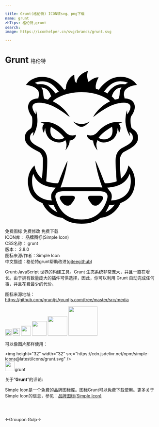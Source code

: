 ```yaml
---

title: Grunt(格伦特) ICON转svg、png下载
name: grunt
zhTips: 格伦特,grunt
search: 
image: https://iconhelper.cn/svg/brands/grunt.svg

---
```


# Grunt  <small style="font-size: 60%;font-weight: 100">格伦特</small>

<div id="svg" class="svg-wrap">
<svg role="img" xmlns="http://www.w3.org/2000/svg" viewBox="0 0 24 24"><title>Grunt icon</title><path d="M13.04 0c-1.381.488-1.731 1.231-1.835 1.906-.355-.254-.316-1.079-.336-1.29-.353.041-1.366 1.025-1.32 2.265a7.96 7.96 0 00-.276.08c-.296-.402-1.167-1.472-2.314-1.842A3.647 3.647 0 005.832.936c-1.36 0-2.163.81-2.17.818l-.383.445.576.114c.01.002.966.201 1.362.826.065.104.083.31.101.527.012.13-.016.257-.043.379-.02.09-.038.181-.043.273-.358.014-.665.084-.914.211a1.255 1.255 0 00-.662.797c-.233.854.525 1.805.551 1.836.089.158.126 1.303-.078 1.762-.028.063-.103.126-.201.205-.03.024-.065.049-.102.076-.288.217-.722.548-.722 1.305 0 1.036 1.05 1.597 1.894 2.049.139.074.271.144.39.212l-.003.004c.126.073.57.534.57 1.223 0 .323-.028 1.859-.172 2.924-.541-.464-1.04-1.211-1.152-2.049 0 0-1.372 1.057-.969 3.32.246 1.385 1.087 2.16 2.203 2.565.405.89 1.365 2.143 3.155 2.326.677.554 1.613.913 2.978.914V24h.008c1.367-.001 2.305-.36 2.982-.916 1.786-.185 2.744-1.437 3.149-2.326 1.116-.406 1.957-1.18 2.203-2.565.402-2.263-.969-3.32-.969-3.32-.112.838-.61 1.585-1.152 2.049-.144-1.065-.174-2.601-.174-2.924 0-.689.446-1.15.572-1.223l-.004-.004c.12-.068.253-.138.39-.212.845-.452 1.893-1.013 1.893-2.05 0-.756-.434-1.087-.722-1.304l-.102-.076c-.097-.079-.173-.142-.2-.205-.205-.46-.168-1.604-.079-1.762.026-.03.784-.982.55-1.836a1.255 1.255 0 00-.661-.797c-.248-.127-.554-.197-.91-.21a1.655 1.655 0 00-.043-.276 1.289 1.289 0 01-.043-.379c.018-.218.036-.423.101-.527.396-.625 1.35-.825 1.36-.826l.576-.114-.381-.445c-.007-.008-.812-.818-2.172-.818-.371 0-.75.06-1.129.183-1.148.37-2.018 1.443-2.312 1.844a8.06 8.06 0 00-.45-.127c-.196-.74.42-1.803.42-1.803s-.635-.14-1.578.715C13 1.442 12.743.784 13.04 0zm5.118 1.637c.516 0 .936.14 1.158.234-.144.065-.3.15-.455.252a2.51 2.51 0 00-.43-.037 2.33 2.33 0 00-1.347.418c-.578.406-.846.793-.969 1.049a5.47 5.47 0 00-.552-.28c.285-.418.926-1.236 1.767-1.507.265-.086.543-.13.828-.13zm-12.314.002c.285 0 .564.043.828.129.839.27 1.481 1.086 1.767 1.505-.074.034-.15.068-.222.104a5.505 5.505 0 00-.33.176c-.124-.256-.392-.641-.969-1.047a2.32 2.32 0 00-1.346-.418c-.172 0-.32.017-.433.037a3.15 3.15 0 00-.453-.25 3.034 3.034 0 011.158-.236zm-.157.982c.349.014.655.123.913.328.386.308.572.844.634 1.057a2.965 2.965 0 00-.49.521 6.575 6.575 0 00-.543-.125C6.048 4.194 6.025 3.91 6 3.61c-.024-.29-.05-.588-.205-.834a1.932 1.932 0 00-.107-.154zm12.625.002a1.91 1.91 0 00-.105.15c-.155.246-.18.544-.205.834-.025.3-.05.587-.203.795-.197.037-.38.08-.541.125a2.952 2.952 0 00-.488-.52c.065-.221.256-.754.634-1.056.257-.204.562-.314.909-.328zm-6.31.727c1.307 0 2.477.25 3.482.74.667.325.916.57 1.01.705-1.596.709-2.483 2.164-2.492 2.18l-.162.273.262-.182.02-.015c.407-.321 1.827-1.395 3.003-1.768.329-.104.966-.28 1.541-.28.293 0 .53.045.707.136.166.085.27.206.314.369.117.425-.289 1.057-.439 1.246a.518.518 0 00-.06.1 6.35 6.35 0 01-.016-.672c-.188.41-.305 1.477-.238 2.017.168 1.373.736 2.078.736 2.078-.037-.073-.082-.362-.125-.699.034.03.068.057.101.084l.024.02c.214.172.416.333.416.853 0 .665-.72 1.056-1.416 1.432-.134.072-.267.143-.395.217-.406.234-.845.784-.894 1.603-.041.687.043 2.338.162 3.555-.584.226-1.253.3-1.861.318a5.246 5.246 0 01-.258-.617h.002c-.032-.092-.919-2.394-1.239-2.918.257 1.835.823 3.459 1.102 4.201a4.04 4.04 0 00-.549-.035l-2.736-.002h-.006l-2.736.002c-.206 0-.387.013-.55.035.28-.742.846-2.366 1.102-4.201-.319.524-1.205 2.826-1.236 2.918a5.244 5.244 0 01-.258.617c-.608-.017-1.277-.092-1.861-.318.12-1.217.201-2.868.16-3.555-.049-.819-.486-1.37-.892-1.603-.127-.074-.261-.145-.395-.217-.696-.376-1.416-.767-1.416-1.432 0-.52.202-.681.416-.853l.023-.02.102-.084c-.043.335-.089.623-.125.697.006-.007.569-.71.736-2.076.067-.54-.052-1.607-.24-2.017.008.227 0 .454-.016.67a.516.516 0 00-.058-.098c-.15-.189-.556-.821-.44-1.246a.575.575 0 01.315-.37c.176-.09.414-.134.707-.134.575 0 1.214.175 1.543.28C8.055 5.655 9.474 6.73 9.88 7.05l.02.015.26.182-.163-.273c-.01-.016-.895-1.471-2.49-2.18.094-.135.342-.38 1.01-.705 1.005-.49 2.177-.74 3.484-.74zm-1.281 4.613s.68.827 1.277.834v.002h.006c.597-.007 1.277-.834 1.277-.834v-.002c-.466.282-.884.38-1.281.389a2.495 2.495 0 01-1.28-.39zm-4.434.066c-.23.006-.47.036-.717.096.204.045.416.11.633.191l-.004.002c-.192.085-.3.323-.326.555-.054.47.244.898.244.898.03-.35.104-.6.19-.777.02.483.147 1.104.597 1.602.323.357 1.667 1.094 2.57.285.048.115.1.25.141.398.137.481-.125 1.184-.125 1.184s.705-.8.65-1.525c.507-.023 1.005-.394.99-.915 0 0-.883.488-1.663-.41-.4-.458-1.567-1.622-3.18-1.584zm11.428 0c-1.613-.038-2.781 1.126-3.18 1.584-.78.898-1.664.41-1.664.41-.014.52.482.892.988.915-.054.724.653 1.525.653 1.525s-.262-.703-.125-1.184c.042-.147.091-.282.138-.396.903.807 2.248.07 2.57-.287.452-.5.579-1.12.598-1.604.086.178.16.428.19.78 0 0 .3-.43.246-.899-.027-.232-.134-.47-.326-.555-.002 0-.004 0-.006-.002.217-.082.431-.146.635-.191a3.367 3.367 0 00-.717-.096zm-10.512.76c.915.514 1.754 1.204 2.104 1.736-.263.155-1.008.496-1.778-.076-.487-.362-.465-1.235-.326-1.66zm9.596 0c.14.425.161 1.298-.326 1.66-.77.572-1.517.23-1.78.076.35-.532 1.191-1.222 2.106-1.736zM4.455 16.197c.512 1.614 2.212 2.075 3.486 2.131a7.15 7.15 0 01-.34.485l-.052.052c-.339.366-.404.87-.194 1.494-1.057-.016-2.163-.468-2.724-1.392-.569-.936-.41-2.535-.176-2.77zm15.092 0c.233.235.393 1.834-.176 2.77-.561.923-1.664 1.373-2.72 1.39.21-.624.144-1.125-.194-1.49l-.002-.002c-.018-.02-.04-.04-.06-.06a7.1 7.1 0 01-.334-.477c1.274-.055 2.975-.517 3.486-2.13zM12 18.895l2.045.001h.74c.709 0 1.019.184 1.154.338.198.226.21.589.04 1.08v.002c-.31.886-1.14 3.03-3.979 3.034-2.839-.004-3.67-2.148-3.979-3.034-.17-.491-.157-.856.041-1.082.136-.154.446-.338 1.155-.338h.74L12 18.895zm-1.805.72l-.896.002h-.182c-.256 0-.384.074-.445.135-.089.09-.102.213-.041.37.163.415.533.756.642.85a.86.86 0 00.551.196l.002.002c.207 0 .39-.076.516-.211.352-.376.561-.782.611-.906.029-.071.062-.207-.04-.313-.081-.082-.221-.125-.417-.125h-.3zm3.31 0c-.194 0-.335.043-.415.125-.104.106-.07.242-.041.313.05.124.259.53.611.906v.002c.126.135.31.209.518.209a.861.861 0 00.55-.197c.11-.094.48-.434.643-.85.061-.156.048-.281-.04-.371-.061-.06-.188-.135-.444-.135h-.184l-.896-.002h-.301zm-6.728 1.387c.282.052.575.088.873.111.163.379.347.748.577 1.088a3.186 3.186 0 01-1.45-1.199zm10.446 0a3.19 3.19 0 01-1.442 1.195c.228-.34.413-.707.574-1.084a8.26 8.26 0 00.868-.111Z"/></svg>
</div>
<detail full-name='grunt'></detail>

<div class="detail-page">
<p>
<span><span class="badge-success badge">免费图标</span> <span class="badge-success badge">免费修改</span>  <span class="badge-success badge">免费下载</span> </span>
<br/>
<span>
ICON库：
<span class="badge-secondary badge">品牌图标(Simple Icon)</span> 
</span>
<br/>
<span>
CSS名称：
<span class="badge-secondary badge">grunt</span> 
</span>

<br/>
<span>
版本：
<span class="badge-secondary badge">2.8.0</span> 
</span>
<br/>
<span>图标来源/作者：<span class="badge-light badge">Simple Icon</span></span> 
<br/>
<span class="zh-detail">中文描述：<span class="badge-primary badge">格伦特</span><span class="badge-primary badge">grunt</span><span class="help-link"><span>帮助改进</span>(<a href="https://gitee.com/liuwave/icon-helper/edit/master/json/brands/grunt.json" target="_blank" rel="noopener noreferrer">gitee</a><a href="https://github.com/liuwave/icon-helper/edit/master/json/brands/grunt.json" target="_blank" rel="noopener noreferrer">github</a></span>)</span><br/>
</p>
</div><div class="description description alert alert-light"><p>Grunt:JavaScript 世界的构建工具。Grunt 生态系统非常庞大，并且一直在增长。由于拥有数量庞大的插件可供选择，因此，你可以利用 Grunt 自动完成任何事，并且花费最少的代价。</p><p>图标来源地址：<a href="https://github.com/gruntjs/gruntjs.com/tree/master/src/media" target="_blank" rel="noopener noreferrer">https://github.com/gruntjs/gruntjs.com/tree/master/src/media</a></p></div>
<div class="alert alert-dark">
<img height="21" width="21" src="https://cdn.jsdelivr.net/npm/simple-icons@latest/icons/grunt.svg" />
<img height="24" width="24" src="https://cdn.jsdelivr.net/npm/simple-icons@latest/icons/grunt.svg" />
<img height="32" width="32" src="https://cdn.jsdelivr.net/npm/simple-icons@latest/icons/grunt.svg" />
<img height="48" width="48" src="https://cdn.jsdelivr.net/npm/simple-icons@latest/icons/grunt.svg" />
<img height="64" width="64" src="https://cdn.jsdelivr.net/npm/simple-icons@latest/icons/grunt.svg" />
<img height="96" width="96" src="https://cdn.jsdelivr.net/npm/simple-icons@latest/icons/grunt.svg" />

</div>
<div>
  <p>可以像图片那样使用：    
  </p>
  <div class="alert alert-primary" style="font-size: 14px">
    &lt;img height="32" width="32" src="https://cdn.jsdelivr.net/npm/simple-icons@latest/icons/grunt.svg" /&gt;
    <copy-btn content='<img height="32" width="32" src="https://cdn.jsdelivr.net/npm/simple-icons@latest/icons/grunt.svg" />'></copy-btn>
  </div>
  <div class="alert alert-secondary">
    <img height="32" width="32" src="https://cdn.jsdelivr.net/npm/simple-icons@latest/icons/grunt.svg" />grunt
    <copy-btn content="grunt" btn-title="复制图标名称"></copy-btn>
  </div>
</div>
<div class="icon-detail__container">
<p>关于“<b>Grunt</b>”的评论:</p>
</div>
<Vssue title="关于“Grunt”的评论" />
<div><p>Simple Icon是一个免费的品牌图标库。图标Grunt可以免费下载使用。更多关于  Simple Icon的信息，参见：<a target="_blank" href="https://iconhelper.cn/brands.html">品牌图标(Simple Icon)</a>
</p></div>


<div style="padding:2rem 0 " class="page-nav"><p class="inner"><span class="prev">←<router-link to="/icon/groupon.html">Groupon</router-link></span> <span class="next"><router-link to="/icon/gulp.html">Gulp</router-link>→</span></p></div>
